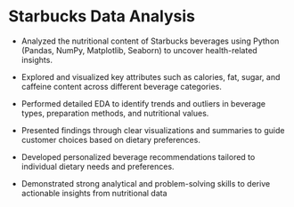 # **Starbucks Data Analysis** 

- Analyzed the nutritional content of Starbucks beverages using Python (Pandas, NumPy, Matplotlib, Seaborn) to uncover health-related insights.

- Explored and visualized key attributes such as calories, fat, sugar, and caffeine content across different beverage categories.

- Performed detailed EDA to identify trends and outliers in beverage types, preparation methods, and nutritional values.

- Presented findings through clear visualizations and summaries to guide customer choices based on dietary preferences.
  
- Developed personalized beverage recommendations tailored to individual dietary needs and preferences.
   
- Demonstrated strong analytical and problem-solving skills to derive actionable insights from nutritional data 
